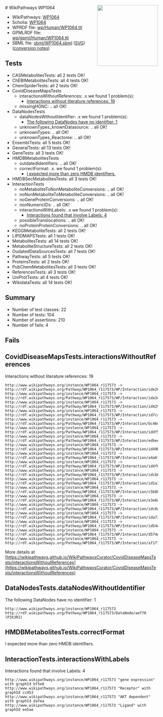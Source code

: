 <img style="float: right; width: 200px" src="../logo.png" />
# WikiPathways WP1064

* WikiPathways: [WP1064](https://identifiers.org/wikipathways:WP1064)
* Scholia: [WP1064](https://scholia.toolforge.org/wikipathways/WP1064)
* WPRDF file: [wp/Human/WP1064.ttl](../wp/Human/WP1064.ttl)
* GPMLRDF file: [wp/gpml/Human/WP1064.ttl](../wp/gpml/Human/WP1064.ttl)
* SBML file: [sbml/WP1064.sbml](../sbml/WP1064.sbml) ([SVG](../sbml/WP1064.svg)) ([conversion notes](../sbml/WP1064.txt))

## Tests
* CASMetabolitesTests: all 2 tests OK!
* ChEBIMetabolitesTests: all 4 tests OK!
* ChemSpiderTests: all 2 tests OK!
* CovidDiseaseMapsTests
    * interactionsWithoutReferences: .x we found 1 problem(s):
        * [Interactions without literature references: 19](#9701ccea)
    * missingHGNC: .. all OK!
* DataNodesTests
    * dataNodesWithoutIdentifier: .x we found 1 problem(s):
        * [The following DataNodes have no identifier: 1](#d2d32fa0)
    * unknownTypes_knownDatasource: .. all OK!
    * unknownTypes: .. all OK!
    * unknownTypes_Reactome: .. all OK!
* EnsemblTests: all 5 tests OK!
* GeneralTests: all 13 tests OK!
* GeneTests: all 3 tests OK!
* HMDBMetabolitesTests
    * outdatedIdentifiers: .. all OK!
    * correctFormat: .x. we found 1 problem(s):
        * [I expected more than zero HMDB identifiers.](#ad154c1e)
* HMDBSecMetabolitesTests: all 3 tests OK!
* InteractionTests
    * noMetaboliteToNonMetaboliteConversions: .. all OK!
    * noNonMetaboliteToMetaboliteConversions: .. all OK!
    * noGeneProteinConversions: .. all OK!
    * nonNumericIDs: .. all OK!
    * interactionsWithLabels: .x we found 1 problem(s):
        * [Interactions found that involve Labels: 4](#630d267b)
    * possibleTranslocations: .. all OK!
    * noProteinProteinConversions: .. all OK!
* KEGGMetaboliteTests: all 2 tests OK!
* LIPIDMAPSTests: all 1 tests OK!
* MetabolitesTests: all 14 tests OK!
* MetaboliteStructureTests: all 2 tests OK!
* OudatedDataSourcesTests: all 7 tests OK!
* PathwayTests: all 5 tests OK!
* ProteinsTests: all 2 tests OK!
* PubChemMetabolitesTests: all 3 tests OK!
* ReferencesTests: all 3 tests OK!
* UniProtTests: all 4 tests OK!
* WikidataTests: all 14 tests OK!


## Summary

* Number of test classes: 22
* Number of tests: 104
* Number of assertions: 210
* Number of fails: 4

## Fails

<a name="9701ccea" />

## CovidDiseaseMapsTests.interactionsWithoutReferences

Interactions without literature references: 19
```
http://www.wikipathways.org/instance/WP1064_r117573 -> http://rdf.wikipathways.org/Pathway/WP1064_r117573/WP/Interaction/ide264f5a6
http://www.wikipathways.org/instance/WP1064_r117573 -> http://rdf.wikipathways.org/Pathway/WP1064_r117573/WP/Interaction/ida3d454b5
http://www.wikipathways.org/instance/WP1064_r117573 -> http://rdf.wikipathways.org/Pathway/WP1064_r117573/WP/Interaction/id4291f8d7
http://www.wikipathways.org/instance/WP1064_r117573 -> http://rdf.wikipathways.org/Pathway/WP1064_r117573/WP/Interaction/id7cae2da2
http://www.wikipathways.org/instance/WP1064_r117573 -> http://rdf.wikipathways.org/Pathway/WP1064_r117573/WP/Interaction/bc46d
http://www.wikipathways.org/instance/WP1064_r117573 -> http://rdf.wikipathways.org/Pathway/WP1064_r117573/WP/Interaction/iddf54d7b4
http://www.wikipathways.org/instance/WP1064_r117573 -> http://rdf.wikipathways.org/Pathway/WP1064_r117573/WP/Interaction/edbee
http://www.wikipathways.org/instance/WP1064_r117573 -> http://rdf.wikipathways.org/Pathway/WP1064_r117573/WP/Interaction/id49b25a85
http://www.wikipathways.org/instance/WP1064_r117573 -> http://rdf.wikipathways.org/Pathway/WP1064_r117573/WP/Interaction/a4a6f
http://www.wikipathways.org/instance/WP1064_r117573 -> http://rdf.wikipathways.org/Pathway/WP1064_r117573/WP/Interaction/id4f06e241
http://www.wikipathways.org/instance/WP1064_r117573 -> http://rdf.wikipathways.org/Pathway/WP1064_r117573/WP/Interaction/idcb67675b
http://www.wikipathways.org/instance/WP1064_r117573 -> http://rdf.wikipathways.org/Pathway/WP1064_r117573/WP/Interaction/id1a79caf
http://www.wikipathways.org/instance/WP1064_r117573 -> http://rdf.wikipathways.org/Pathway/WP1064_r117573/WP/Interaction/c5b88
http://www.wikipathways.org/instance/WP1064_r117573 -> http://rdf.wikipathways.org/Pathway/WP1064_r117573/WP/Interaction/e3e6d
http://www.wikipathways.org/instance/WP1064_r117573 -> http://rdf.wikipathways.org/Pathway/WP1064_r117573/WP/Interaction/idc0a55e04
http://www.wikipathways.org/instance/WP1064_r117573 -> http://rdf.wikipathways.org/Pathway/WP1064_r117573/WP/Interaction/ida736b519
http://www.wikipathways.org/instance/WP1064_r117573 -> http://rdf.wikipathways.org/Pathway/WP1064_r117573/WP/Interaction/id54ed83a
http://www.wikipathways.org/instance/WP1064_r117573 -> http://rdf.wikipathways.org/Pathway/WP1064_r117573/WP/Interaction/d574e
http://www.wikipathways.org/instance/WP1064_r117573 -> http://rdf.wikipathways.org/Pathway/WP1064_r117573/WP/Interaction/af1f7
```

More details at [https://wikipathways.github.io/WikiPathwaysCurator/CovidDiseaseMapsTests/interactionsWithoutReferences](https://wikipathways.github.io/WikiPathwaysCurator/CovidDiseaseMapsTests/interactionsWithoutReferences)

<a name="d2d32fa0" />

## DataNodesTests.dataNodesWithoutIdentifier

The following DataNodes have no identifier: 1
```
http://www.wikipathways.org/instance/WP1064_r117573 http://rdf.wikipathways.org/Pathway/WP1064_r117573/DataNode/aef70 (PIK3R2)
```

<a name="ad154c1e" />

## HMDBMetabolitesTests.correctFormat

I expected more than zero HMDB identifiers.
<a name="630d267b" />

## InteractionTests.interactionsWithLabels

Interactions found that involve Labels: 4
```
http://www.wikipathways.org/instance/WP1064_r117573 "gene expression" with graphId bf5e0
http://www.wikipathways.org/instance/WP1064_r117573 "Receptor" with graphId cc453
http://www.wikipathways.org/instance/WP1064_r117573 "AKT dependent" with graphId dafea
http://www.wikipathways.org/instance/WP1064_r117573 "Ligand" with graphId ee5ae
```

